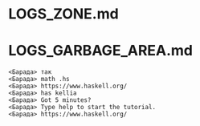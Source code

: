 # LOGS_ZONE.md

# LOGS_GARBAGE_AREA.md

```
<Барада> так
<Барада> math .hs
<Барада> https://www.haskell.org/
<Барада> has kellia
<Барада> Got 5 minutes?
<Барада> Type help to start the tutorial.
<Барада> https://www.haskell.org/
```
